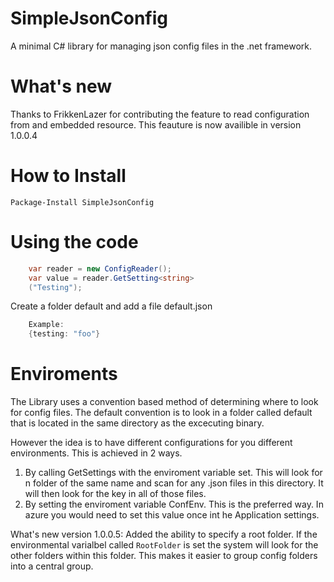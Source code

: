 # SimpleJsonConfig
A minimal C# library for managing json config files in the .net framework.

# What's new 
Thanks to FrikkenLazer for contributing the feature to read configuration from and embedded resource. This feauture is now availible in version 1.0.0.4

# How to Install

    Package-Install SimpleJsonConfig

# Using the code

```csharp
    var reader = new ConfigReader();
    var value = reader.GetSetting<string>
    ("Testing");
```

Create a folder default and add a file default.json

```csharp
    Example:
    {testing: "foo"}
```

# Enviroments
The Library uses a convention based method of determining where to look for config files. The default convention is to look in a folder called default that is located in the same directory as the excecuting binary. 

However the idea is to have different configurations for you different environments. This is achieved in 2 ways. 

1. By calling GetSettings with the enviroment variable set. This will look for n folder of the same name and scan for any .json files in this directory. It will then look for the key in all of those files. 
2. By setting the enviroment variable ConfEnv. This is the preferred way. In azure you would need to set this value once int he Application settings. 



What's new
version 1.0.0.5: Added the ability to specify a root folder. If the environmental varialbel called `RootFolder` is set the system will look for the other folders within this folder. This makes it easier to group config folders into a central group.
 